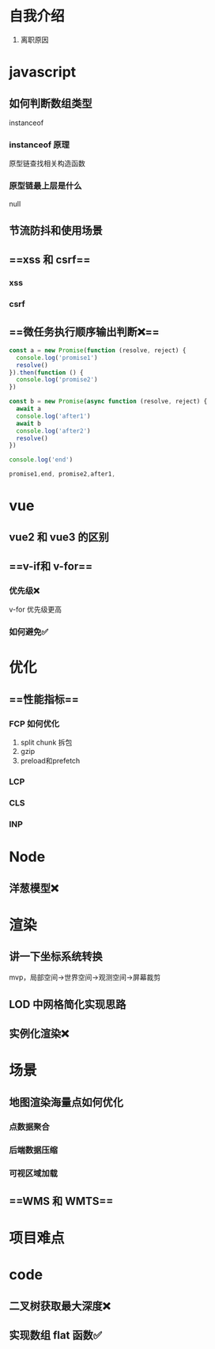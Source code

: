 # 自我介绍

1. 离职原因

# javascript

## 如何判断数组类型

instanceof

### instanceof 原理

原型链查找相关构造函数

### 原型链最上层是什么

null

## 节流防抖和使用场景

## ==xss 和 csrf==

### xss

### csrf

## ==微任务执行顺序输出判断❌==

```javascript
const a = new Promise(function (resolve, reject) {
  console.log('promise1')
  resolve()
}).then(function () {
  console.log('promise2')
})

const b = new Promise(async function (resolve, reject) {
  await a
  console.log('after1')
  await b
  console.log('after2')
  resolve()
})

console.log('end')

promise1,end, promise2,after1, 
```

# vue

## vue2 和 vue3 的区别

## ==v-if和 v-for==

### 优先级❌

v-for 优先级更高

### 如何避免✅

# 优化

## ==性能指标==

### FCP 如何优化

1. split chunk 拆包
2. gzip
3. preload和prefetch

### LCP

### CLS

### INP

# Node

## 洋葱模型❌

# 渲染

## 讲一下坐标系统转换

mvp，局部空间->世界空间->观测空间->屏幕裁剪

## LOD 中网格简化实现思路

## 实例化渲染❌

# 场景

## 地图渲染海量点如何优化

### 点数据聚合

### 后端数据压缩

### 可视区域加载

## ==WMS 和 WMTS==

# 项目难点

# code

## 二叉树获取最大深度❌

## 实现数组 flat 函数✅



## 
